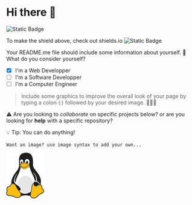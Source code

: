# Hi there 👋
![Static Badge](https://img.shields.io/badge/Mr_Rilett-Nora_Frances_Henderson-blue)

To make the shield above, check out shields.io ![Static Badge](https://img.shields.io/badge/to%20make%20anything%20you%20would%20like!-8A2BE2)

Your README.me file should include some information about yourself. 
:memo: What do you consider yourself?
  - [x] I'm a Web Developper
  - [ ] I'm a Software Developper
  - [ ] I'm a Computer Engineer

> Include some graphics to improve the overall look of your page by typing a colon (:) followed by your desired image.
🤡🥶🤠


:warning: Are you looking to *collaborate* on specific projects below? or are you looking for **help** with a specific repository?

:bulb: Tip: You can do anything!

`Want an image? use image syntax to add your own...`

![Tux, the Linux mascot](tux.png)

